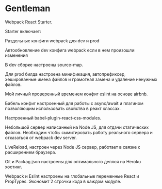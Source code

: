 # Gentleman
Webpack React Starter. 

Starter включает:

Раздельные конфиги webpack для dev и prod 

Автообновление dev конфига webpack если в нем произошли изменения

В dev сборке настроены source-map.

Для prod билда настроена минификация, автопрефиксер, xешированные имена файлов и грамотная замена и удаление ненужных файлов.

Мой личный проверенный временем конфиг eslint на основе airbnb.

Бабель конфиг настроенный для работы с async/await и плагином позволяющим использовать свойства в реакт классах.

Настроенный babel-plugin-react-css-modules.

Небольшой сервер написанный на Node JS, для отдачи статических файлов. Необходим чтобы сымитировать работу реального сервера и отказаться от webpack dev server.

LiveReload, настроен через Node JS сервер, работает в связке с расширением браузера.

Git и Packag.json настроены для оптимального деплоя на Heroku хостинг.

Webpack и Eslint настроены на глобальные переменные React и PropTypes. Экономит 2 строчки кода в каждом модуле.
